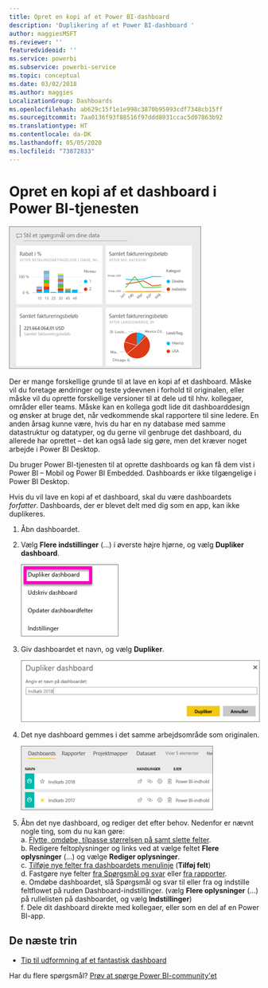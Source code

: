 ```yaml
---
title: Opret en kopi af et Power BI-dashboard
description: 'Duplikering af et Power BI-dashboard '
author: maggiesMSFT
ms.reviewer: ''
featuredvideoid: ''
ms.service: powerbi
ms.subservice: powerbi-service
ms.topic: conceptual
ms.date: 03/02/2018
ms.author: maggies
LocalizationGroup: Dashboards
ms.openlocfilehash: ab629c15f1e1e998c3870b95993cdf7348cb15ff
ms.sourcegitcommit: 7aa0136f93f88516f97ddd8031ccac5d07863b92
ms.translationtype: HT
ms.contentlocale: da-DK
ms.lasthandoff: 05/05/2020
ms.locfileid: "73872833"
---
```

# <a name="create-a-copy-of-a-dashboard-in-power-bi-service"></a>Opret en kopi af et dashboard i Power BI-tjenesten
![dashboard](media/service-dashboard-copy/power-bi-dashboard.png)

 Der er mange forskellige grunde til at lave en kopi af et dashboard. Måske vil du foretage ændringer og teste ydeevnen i forhold til originalen, eller måske vil du oprette forskellige versioner til at dele ud til hhv. kollegaer, områder eller teams. Måske kan en kollega godt lide dit dashboarddesign og ønsker at bruge det, når vedkommende skal rapportere til sine ledere. En anden årsag kunne være, hvis du har en ny database med samme datastruktur og datatyper, og du gerne vil genbruge det dashboard, du allerede har oprettet – det kan også lade sig gøre, men det kræver noget arbejde i Power BI Desktop. 

Du bruger Power BI-tjenesten til at oprette dashboards og kan få dem vist i Power BI – Mobil og Power BI Embedded.  Dashboards er ikke tilgængelige i Power BI Desktop. 

Hvis du vil lave en kopi af et dashboard, skal du være dashboardets *forfatter*. Dashboards, der er blevet delt med dig som en app, kan ikke duplikeres.

1. Åbn dashboardet.
2. Vælg **Flere indstillinger** (...) i øverste højre hjørne, og vælg **Dupliker dashboard**.
   
   ![ellipsemenu](media/service-dashboard-copy/power-bi-dulicate.png)
3. Giv dashboardet et navn, og vælg **Dupliker**. 
   
   ![Dialogboksen Dupliker dashboard](media/service-dashboard-copy/power-bi-name.png)
4. Det nye dashboard gemmes i det samme arbejdsområde som originalen. 
   
   ![Fanen Dashboards](media/service-dashboard-copy/power-bi-copied.png)

5.    Åbn det nye dashboard, og rediger det efter behov. Nedenfor er nævnt nogle ting, som du nu kan gøre:    
    a. [Flytte, omdøbe, tilpasse størrelsen på samt slette felter](service-dashboard-edit-tile.md).  
    b. Redigere feltoplysninger og links ved at vælge feltet **Flere oplysninger** (...) og vælge **Rediger oplysninger**.  
    c. [Tilføje nye felter fra dashboardets menulinje](service-dashboard-add-widget.md) (**Tilføj felt**)  
    d. Fastgøre nye felter [fra Spørgsmål og svar](service-dashboard-pin-tile-from-q-and-a.md) eller [fra rapporter](service-dashboard-pin-tile-from-report.md).  
    e. Omdøbe dashboardet, slå Spørgsmål og svar til eller fra og indstille feltflowet på ruden Dashboard-indstillinger.  (vælg **Flere oplysninger** (...) på rullelisten på dashboardet, og vælg **Indstillinger**)  
    f. Dele dit dashboard direkte med kollegaer, eller som en del af en Power BI-app. 


## <a name="next-steps"></a>De næste trin
* [Tip til udformning af et fantastisk dashboard](service-dashboards-design-tips.md) 

Har du flere spørgsmål? [Prøv at spørge Power BI-community'et](https://community.powerbi.com/)

